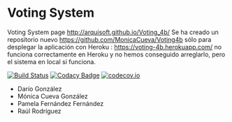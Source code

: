 # Voting System

Voting System page http://arquisoft.github.io/Voting_4b/ 
Se ha creado un repositorio nuevo https://github.com/MonicaCueva/Voting4b sólo para desplegar la aplicación con Heroku : https://voting-4b.herokuapp.com/ no funciona correctamente en Heroku y no hemos conseguido arreglarlo, pero el sistema en local si funciona. 

[![Build Status](https://travis-ci.org/Arquisoft/Voting_4b.svg?branch=master)](https://travis-ci.org/Arquisoft/Voting_4b)
[![Codacy Badge](https://api.codacy.com/project/badge/grade/138f11b2beb443c6a6da8085e67c6dd6)](https://www.codacy.com/app/jelabra/Voting_4b)
[![codecov.io](https://codecov.io/github/Arquisoft/Voting_4b/coverage.svg?branch=master)](https://codecov.io/github/Arquisoft/Voting_4b?branch=master)


* Darío González
* Mónica Cueva González
* Pamela Fernández Fernández
* Raúl Rodríguez
